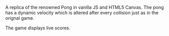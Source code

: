A replica of the renowned Pong in vanilla JS and HTML5 Canvas.
The pong has a dynamic velocity which is altered after every collision just as in the orignal game. 

The game displays live scores.
